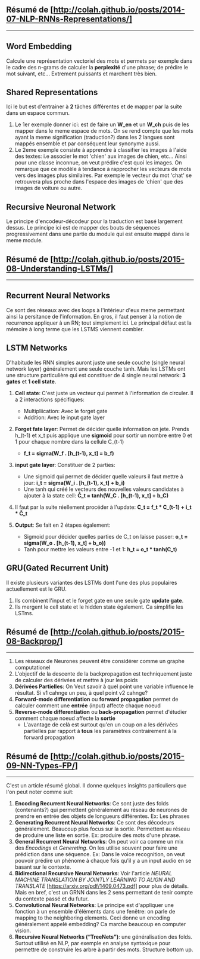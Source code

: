 Résumé de [http://colah.github.io/posts/2014-07-NLP-RNNs-Representations/]
--------------------------------------------------------------------------
------------------------------------------------------------------------

Word Embedding
--------------
Calcule une représentation vectoriel des mots et permets par exemple dans le cadre des n-grams de calculer la **perplexité** d'une phrase; de prédire le mot suivant, etc... 
Extrement puissants et marchent très bien.


Shared Representations
----------------------
Ici le but est d'entrainer à **2** tâches différentes et de mapper par la suite dans un espace commun. 
1. Le 1er exemple donner ici: est de faire un **W_en** et un **W_ch** puis de les mapper dans le meme espace de mots. 
On se rend compte que les mots ayant la meme signification (traduction?) dans les 2 langues sont mappés ensemble et par conséquent leur synonyme aussi. 
2. Le 2eme exemple consiste à apprendre à classifier les images à l'aide des textes: i.e associer le mot 'chien' aux images de chien, etc... Ainsi pour une classe inconnue, on veut prédire c'est quoi les images. On remarque que ce modèle à tendance à rapprocher les vecteurs de mots vers des images plus similaires. Par exemple le vecteur du mot 'chat' se retrouvera plus proche dans l'espace des images de 'chien' que des images de voiture ou autre.


Recursive Neuronal Network
--------------------------
Le principe d'encodeur-décodeur pour la traduction est basé largement dessus. 
Le principe ici est de mapper des bouts de séquences progressivement dans une partie du module qui est ensuite mappé dans le meme module.


Résumé de [http://colah.github.io/posts/2015-08-Understanding-LSTMs/]
---------------------------------------------------------------------
---------------------------------------------------------------------

Recurrent Neural Networks
-------------------------
Ce sont des réseaux avec des loops à l'intérieur d'eux meme permettant ainsi la persitance de l'information. 
En gros, il faut penser à la notion de recurrence appliquer à un RN; tout simplement ici. 
Le principal défaut est la mémoire à long terme que les LSTMS viennent combler.


LSTM Networks
-------------
D'habitude les RNN simples auront juste une seule couche (single neural network layer) généralement une seule couche tanh. 
Mais les LSTMs ont une structure particulière qui est constituer de 4 single neural network: **3 gates** et **1 cell state**.

1. **Cell state**: C'est juste un vecteur qui permet à l'information de circuler. Il a 2 interactions spécifiques:
    * Multipliication: Avec le forget gate
    * Addition: Avec le input gate layer

2. **Forget fate layer**: Permet de décider quelle information on jete. Prends h_(t-1) et x_t puis applique une **sigmoid** pour sortir un nombre entre 0 et 1 pour chaque nombre dans la cellule C_(t-1)
    * **f_t = sigma(W_f . [h_(t-1), x_t] = b_f)**
    
3. **input gate layer**: Constituer de 2 parties: 
    * Une sigmoid qui permet de décider quelle valeurs il faut mettre à jour: **i_t = sigma(W_i . [h_(t-1), x_t] + b_i)**
    * Une tanh qui créé le vecteurs des nouvelles valeurs candidates à ajouter à la state cell: **Ĉ_t = tanh(W_C . [h_(t-1), x_t] + b_C)**

4. Il faut par la suite réellement procéder à l'update: **C_t = f_t * C_(t-1) + i_t * Ĉ_t**

5. **Output**: Se fait en 2 étapes également:
    * Sigmoid pour décider quelles parties de C_t on laisse passer: **o_t = sigma(W_o . [h_(t-1), x_t] + b_o))**
    * Tanh pour mettre les valeurs entre -1 et 1: **h_t = o_t * tanh(C_t)**
    
    
GRU(Gated Recurrent Unit)
-------------------------
Il existe plusieurs variantes des LSTMs dont l'une des plus populaires actuellement est le GRU. 

1. Ils combinent l'input et le forget gate en une seule gate **update gate**. 
2. Ils mergent le cell state et le hidden state également.
Ca simplifie les LSTms. 
    

Résumé de [http://colah.github.io/posts/2015-08-Backprop/]
----------------------------------------------------------
----------------------------------------------------------

1. Les réseaux de Neurones peuvent être considérer comme un graphe computationel
2. L'objectif de la descente de la backpropagation est techniquement juste de calculer des dérivées et mettre à jour les poids
3. **Dérivées Partielles**: On Veut savoir à quel point une variable influence le résultat. Si v1 cahnge un peu, à quel point v2 cahnge? 
4. **Forward-mode differentiation** ou **forward propagation** permet de calculer comment une **entrée** (input) affecte chaque noeud
5. **Reverse-mode differentiation** ou **back-propagation** permet d'étudier comment chaque noeud affecte la **sortie**
    * L'avantage de celà est surtout qu'en un coup on a les dérivées partielles par rapport à **tous** les paramètres contrairement à la forward propagation
    

Résumé de [http://colah.github.io/posts/2015-09-NN-Types-FP/]
-------------------------------------------------------------
-------------------------------------------------------------
C'est un article résumé global. Il donne quelques insights particuliers que l'on peut noter comme suit:

1. **Encoding Recurrent Neural Networks**: Ce sont juste des folds (contenants?) qui permettent généralement au réseau de neurones de prendre en entrée des objets de longueurs différentes. Ex: Les phrases
2. **Generating Recurrent Neural Networks**: Ce sont des décodeurs généralement. Beaucoup plus focus sur la sortie. Permettent au réseau de produire une liste en sortie. Ex: produire des mots d'une phrase.
3. **General Recurrent Neural Networks**: On peut voir ca comme un mix des *Encodings* et  *Genereting*. On les utilise souvent pour faire une prédiction dans une séquence. Ex: Dans le voice recognition, on veut pouvoir prédire un phénome à chaque fois qu'il y a un input audio en se basant sur le contexte. 
4. **Bidirectional Recursive Neural Networks**: Voir l'article *NEURAL MACHINE TRANSLATION BY JOINTLY LEARNING TO ALIGN AND TRANSLATE* [https://arxiv.org/pdf/1409.0473.pdf] pour plus de détails. Mais en bref, c'est un GRNN dans les 2 sens permettant de tenir compte du contexte passé et du futur.
5. **Convolutional Neural Networks**: Le principe est d'appliquer une fonction à un ensemble d'éléments dans une fenêtre: on parle de mapping to the neighboring elements. Ceci donne un encoding généralement appelé embedding? Ca marche beaucoup en computer vision. 
6. **Recursive Neural Networks (“TreeNets”)**: une généralisation des folds. Surtout utilisé en NLP, par exemple en analyse syntaxique pour permettre de construire les arbre à partir des mots. Structure bottom up.
